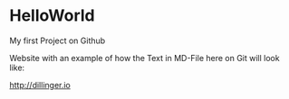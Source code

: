 # HelloWorld
My first Project on Github

Website with an example of how the Text in MD-File here on Git will look like:

http://dillinger.io
